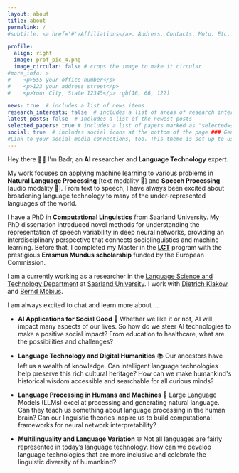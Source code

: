```yaml
---
layout: about
title: about
permalink: /
#subtitle: <a href='#'>Affiliations</a>. Address. Contacts. Moto. Etc.

profile:
  align: right
  image: prof_pic_4.png
  image_circular: false # crops the image to make it circular
#more_info: >
#    <p>555 your office number</p>
#    <p>123 your address street</p>
#    <p>Your City, State 12345</p> rgb(16, 66, 122)

news: true  # includes a list of news items
research_interests: false  # includes a list of areas of research interests
latest_posts: false  # includes a list of the newest posts
selected_papers: true # includes a list of papers marked as "selected={true}"
social: true  # includes social icons at the bottom of the page ### Generic Research Interests &nbsp;
#Link to your social media connections, too. This theme is set up to use [Font Awesome icons](https://fontawesome.com/) and [Academicons](https://jpswalsh.github.io/academicons/), like the ones below. Add your Facebook, Twitter, LinkedIn, Google Scholar, or just disable all of them.
---
```

Hey there 👋🏼 I'm Badr, an **AI** researcher and **Language Technology** expert. 

My work focuses on applying machine learning to various problems in **Natural Language Processing** [text modality 📝] and **Speech Processing** [audio modality 💬]. From text to speech, I have always been excited about broadening language technology to many of the under-represented languages of the world. 


I have a PhD in **Computational Linguistics** from Saarland University. My PhD dissertation introduced novel methods for understanding the representation of speech variability in deep neural networks, providing an interdisciplinary perspective that connects sociolinguistics and machine learning. Before that, I completed my Master in the [**LCT**](https://www.coli.uni-saarland.de/lct-coli/) program with the prestigious **Erasmus Mundus scholarship** funded by the European Commission.


I am a currently working as a researcher in the [Language Science and Technology Department](https://www.uni-saarland.de/en/department/lst.html) at [Saarland University](https://www.uni-saarland.de/en/home.html). I work with [Dietrich Klakow](https://scholar.google.de/citations?user=_HtGYmoAAAAJ&amp;hl=en&amp;oi=ao) and [Bernd Möbius](https://www.coli.uni-saarland.de/~moebius/mywww/index.html).


I am always excited to chat and learn more about ...

* **AI Applications for Social Good** 🍏 Whether we like it or not, AI will impact many aspects of our lives. So how do we steer AI technologies to make a positive social impact? From education to healthcare, what are the possibilities and challenges?

* **Language Technology and Digital Humanities** 📚 Our ancestors have left us a wealth of knowledge. Can intelligent language technologies help preserve this rich cultural heritage? How can we make humankind's historical wisdom accessible and searchable for all curious minds?

* **Language Processing in Humans and Machines** 🧠 Large Language Models (LLMs) excel at processing and generating natural language. Can they teach us something about language processing in the human brain? Can our linguistic theories inspire us to build computational frameworks for neural network interpretability?

* **Multilinguality and Language Variation** 🌐 Not all languages are fairly represented in today’s language technology. How can we develop language technologies that are more inclusive and celebrate the linguistic diversity of humankind? 


&nbsp;
